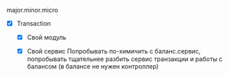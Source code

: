 major.minor.micro

- [x] Transaction
  - [x] Свой модуль
  - [x] Свой сервис
Попробывать по-химичить с баланс.сервис, попробывать тщательнее разбить сервис транзакции и работы с балансом (в балансе не нужен контроллер)

